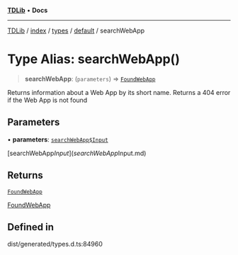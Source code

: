 [**TDLib**](../../../../../../README.md) • **Docs**

***

[TDLib](../../../../../../modules.md) / [index](../../../../../README.md) / [types](../../../README.md) / [default](../README.md) / searchWebApp

# Type Alias: searchWebApp()

> **searchWebApp**: (`parameters`) => [`FoundWebApp`](FoundWebApp-1.md)

Returns information about a Web App by its short name. Returns a 404 error if the Web App is not found

## Parameters

• **parameters**: [`searchWebApp$Input`](searchWebApp$Input.md)

[searchWebApp$Input](searchWebApp$Input.md)

## Returns

[`FoundWebApp`](FoundWebApp-1.md)

[FoundWebApp](FoundWebApp-1.md)

## Defined in

dist/generated/types.d.ts:84960
